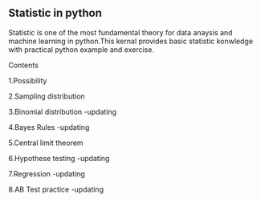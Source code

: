 ## Statistic in python

Statistic is one of the most fundamental theory for data anaysis and machine learning in python.This kernal provides basic statistic konwledge with practical python example and exercise.

Contents

1.Possibility

2.Sampling distribution 

3.Binomial distribution -updating

4.Bayes Rules -updating

5.Central limit theorem

6.Hypothese testing -updating

7.Regression -updating

8.AB Test practice -updating
